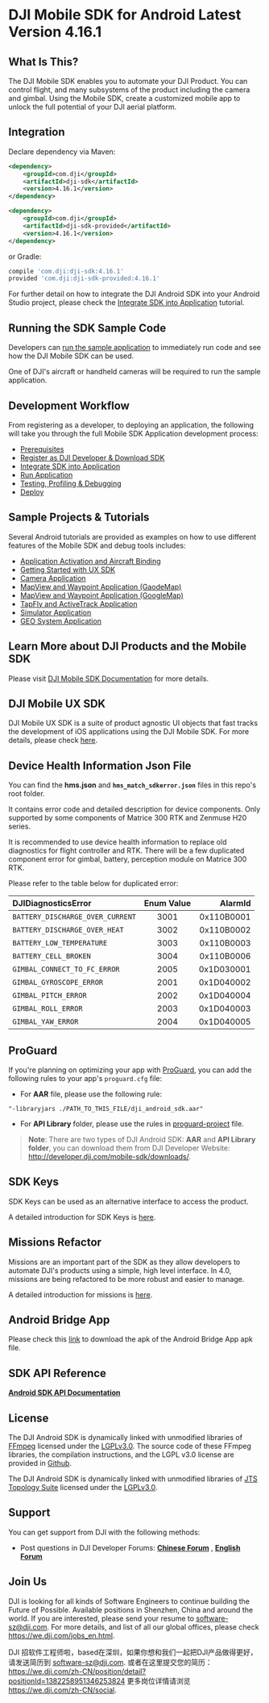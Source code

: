 # DJI Mobile SDK for Android Latest Version 4.16.1

## What Is This?

The DJI Mobile SDK enables you to automate your DJI Product. You can control flight, and many subsystems of the product including the camera and gimbal. Using the Mobile SDK, create a customized mobile app to unlock the full potential of your DJI aerial platform.

## Integration

Declare dependency via Maven:

~~~xml
<dependency>
    <groupId>com.dji</groupId>
    <artifactId>dji-sdk</artifactId>
    <version>4.16.1</version>
</dependency>

<dependency>
    <groupId>com.dji</groupId>
    <artifactId>dji-sdk-provided</artifactId>
    <version>4.16.1</version>
</dependency>
~~~

or Gradle:

~~~groovy
compile 'com.dji:dji-sdk:4.16.1'
provided 'com.dji:dji-sdk-provided:4.16.1'
~~~

For further detail on how to integrate the DJI Android SDK into your Android Studio project, please check the [Integrate SDK into Application](http://developer.dji.com/mobile-sdk/documentation/application-development-workflow/workflow-integrate.html#import-maven-dependency) tutorial.

## Running the SDK Sample Code

Developers can [run the sample application](https://developer.dji.com/mobile-sdk/documentation/quick-start/index.html#android-sample-app) to immediately run code and see how the DJI Mobile SDK can be used.

One of DJI's aircraft or handheld cameras will be required to run the sample application.

## Development Workflow 

From registering as a developer, to deploying an application, the following will take you through the full Mobile SDK Application development process:

- [Prerequisites](https://developer.dji.com/mobile-sdk/documentation/application-development-workflow/workflow-prerequisits.html)
- [Register as DJI Developer & Download SDK](https://developer.dji.com/mobile-sdk/documentation/application-development-workflow/workflow-register.html)
- [Integrate SDK into Application](https://developer.dji.com/mobile-sdk/documentation/application-development-workflow/workflow-integrate.html)
- [Run Application](https://developer.dji.com/mobile-sdk/documentation/application-development-workflow/workflow-run.html)
- [Testing, Profiling & Debugging](https://developer.dji.com/mobile-sdk/documentation/application-development-workflow/workflow-testing.html)
- [Deploy](https://developer.dji.com/mobile-sdk/documentation/application-development-workflow/workflow-deploy.html)

## Sample Projects & Tutorials

Several Android tutorials are provided as examples on how to use different features of the Mobile SDK and debug tools includes:

- [Application Activation and Aircraft Binding](http://developer.dji.com/mobile-sdk/documentation/android-tutorials/ActivationAndBinding.html)
- [Getting Started with UX SDK](http://developer.dji.com/mobile-sdk/documentation/android-tutorials/UXSDKDemo.html)
- [Camera Application](https://developer.dji.com/mobile-sdk/documentation/android-tutorials/FPVDemo.html)
- [MapView and Waypoint Application (GaodeMap)](https://developer.dji.com/mobile-sdk/documentation/android-tutorials/GSDemo-Gaode-Map.html)
- [MapView and Waypoint Application (GoogleMap)](https://developer.dji.com/mobile-sdk/documentation/android-tutorials/GSDemo-Google-Map.html)
- [TapFly and ActiveTrack Application](https://developer.dji.com/mobile-sdk/documentation/android-tutorials/P4MissionsDemo.html)
- [Simulator Application](http://developer.dji.com/mobile-sdk/documentation/android-tutorials/SimulatorDemo.html)
- [GEO System Application](http://developer.dji.com/mobile-sdk/documentation/android-tutorials/GEODemo.html)

## Learn More about DJI Products and the Mobile SDK

Please visit [DJI Mobile SDK Documentation](https://developer.dji.com/mobile-sdk/documentation/introduction/index.html) for more details.

## DJI Mobile UX SDK

DJI Mobile UX SDK is a suite of product agnostic UI objects that fast tracks the development of iOS applications using the DJI Mobile SDK. For more details, please check [here](https://github.com/dji-sdk/Mobile-UXSDK-Android).

## Device Health Information Json File

You can find the **hms.json** and **`hms_match_sdkerror.json`** files in this repo's root folder.

It contains error code and detailed description for device components. Only supported by some components of Matrice 300 RTK and Zenmuse H20 series.

It is recommended to use device health information to replace old diagnostics for flight controller and RTK. There will be a few duplicated component error for gimbal, battery, perception module on Matrice 300 RTK.

Please refer to the table below for duplicated error:

| DJIDiagnosticsError | Enum Value | AlarmId |
|:------------- |:---------------:| -------------:|
| `BATTERY_DISCHARGE_OVER_CURRENT`  | 3001 | 0x110B0001|
| `BATTERY_DISCHARGE_OVER_HEAT` | 3002  | 0x110B0002 |
| `BATTERY_LOW_TEMPERATURE` | 3003  | 0x110B0003 |
| `BATTERY_CELL_BROKEN` | 3004 | 0x110B0006 |
| `GIMBAL_CONNECT_TO_FC_ERROR` | 2005 | 0x1D030001 |
| `GIMBAL_GYROSCOPE_ERROR` | 2001 | 0x1D040002 |
| `GIMBAL_PITCH_ERROR` | 2002 | 0x1D040004 |
| `GIMBAL_ROLL_ERROR` | 2003 | 0x1D040003 |
| `GIMBAL_YAW_ERROR` | 2004 | 0x1D040005 |


## ProGuard

If you're planning on optimizing your app with [ProGuard](https://developer.android.com/studio/build/shrink-code.html), you can add the following rules to your app's `proguard.cfg` file:

- For **AAR** file, please use the following rule:

~~~
"-libraryjars ./PATH_TO_THIS_FILE/dji_android_sdk.aar"
~~~

- For **API Library** folder, please use the rules in [proguard-project](<https://github.com/dji-sdk/Mobile-SDK-Android/blob/master/Sample Code/app/proguard-rules.pro>) file. 

> **Note**: There are two types of DJI Android SDK: **AAR** and **API Library folder**, you can download them from DJI Developer Website: <http://developer.dji.com/mobile-sdk/downloads/>.

## SDK Keys

SDK Keys can be used as an alternative interface to access the product.

A detailed introduction for SDK Keys is [here](./docs/README-KeyedInterface.md).

## Missions Refactor

Missions are an important part of the SDK as they allow developers to automate DJI's products using a simple, high level interface. In 4.0, missions are being refactored to be more robust and easier to manage.

A detailed introduction for missions is [here](./docs/README-Mission.md).

## Android Bridge App

Please check this [link](https://github.com/dji-sdk/Android-Bridge-App) to download the apk of the Android Bridge App apk file.

## SDK API Reference

[**Android SDK API Documentation**](http://developer.dji.com/api-reference/android-api/index.html)

## License

The DJI Android SDK is dynamically linked with unmodified libraries of <a href=http://ffmpeg.org>FFmpeg</a> licensed under the <a href=https://www.gnu.org/licenses/lgpl-3.0.html.en>LGPLv3.0</a>. The source code of these FFmpeg libraries, the compilation instructions, and the LGPL v3.0 license are provided in [Github](https://github.com/dji-sdk/FFmpeg).

The DJI Android SDK is dynamically linked with unmodified libraries of <a href=https://mvnrepository.com/artifact/com.vividsolutions/jts/1.8>JTS Topology Suite</a> licensed under the <a href=https://www.gnu.org/licenses/lgpl-3.0.html.en>LGPLv3.0</a>.

## Support

You can get support from DJI with the following methods:

- Post questions in DJI Developer Forums:
[**Chinese Forum**](https://djisdksupport.zendesk.com/hc/zh-cn/community/topics)
, [**English Forum**](https://djisdksupport.zendesk.com/hc/en-us/community/topics)

## Join Us

DJI is looking for all kinds of Software Engineers to continue building the Future of Possible. Available positions in Shenzhen, China and around the world. If you are interested, please send your resume to <software-sz@dji.com>. For more details, and list of all our global offices, please check <https://we.dji.com/jobs_en.html>.

DJI 招软件工程师啦，based在深圳，如果你想和我们一起把DJI产品做得更好，请发送简历到 <software-sz@dji.com>.  或者在这里提交您的简历：https://we.dji.com/zh-CN/position/detail?positionId=1382258951346253824 更多岗位详情请浏览 <https://we.dji.com/zh-CN/social>.
